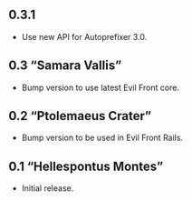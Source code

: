 ## 0.3.1

* Use new API for Autoprefixer 3.0.

## 0.3 “Samara Vallis”

* Bump version to use latest Evil Front core.

## 0.2 “Ptolemaeus Crater”

* Bump version to be used in Evil Front Rails.

## 0.1 “Hellespontus Montes”

* Initial release.
